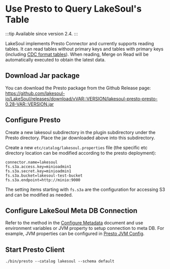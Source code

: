 # Use Presto to Query LakeSoul's Table

:::tip
Available since version 2.4.
:::

LakeSoul implements Presto Connector and currently supports reading tables. It can read tables without primary keys and tables with primary keys (including [CDC format tables](04-cdc-ingestion-table.mdx)). When reading, Merge on Read will be automatically executed to obtain the latest data.

## Download Jar package
You can download the Presto package from the Github Release page: https://github.com/lakesoul-io/LakeSoul/releases/download/vVAR::VERSION/lakesoul-presto-presto-0.28-VAR::VERSION.jar

## Configure Presto
Create a new lakesoul subdirectory in the plugin subdirectory under the Presto directory. Place the jar downloaded above into this subdirectory.

Create a new `etc/catalog/lakesoul.properties` file (the specific etc directory location can be modified according to the presto deployment):
```properties
connector.name=lakesoul
fs.s3a.access.key=minioadmin1
fs.s3a.secret.key=minioadmin1
fs.s3a.bucket=lakesoul-test-bucket
fs.s3a.endpoint=http://minio:9000
```
The setting items starting with `fs.s3a` are the configuration for accessing S3 and can be modified as needed.

## Configure LakeSoul Meta DB Connection
Refer to the method in the [Configure Metadata](01-setup-meta-env.md) document and use environment variables or JVM property to setup connection to meta DB. For example, JVM properties can be configured in [Presto JVM Config](https://prestodb.io/docs/current/installation/deployment.html#jvm-config).

## Start Presto Client
```shell
./bin/presto --catalog lakesoul --schema default
```